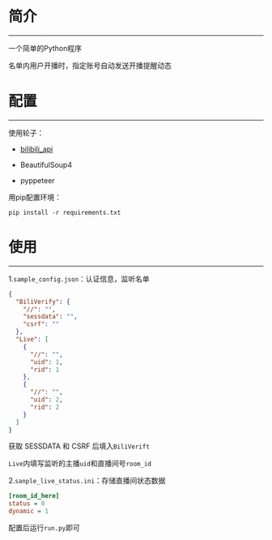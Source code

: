 # 简介

---

一个简单的Python程序

名单内用户开播时，指定账号自动发送开播提醒动态

# 配置

---

使用轮子：

- [bilibili_api](https://github.com/Passkou/bilibili_api/)

- BeautifulSoup4

- pyppeteer

用pip配置环境：

```commandline
pip install -r requirements.txt
```

# 使用

---

1.`sample_config.json`：认证信息，监听名单

```json
{
  "BiliVerify": {
    "//": "",
    "sessdata": "",
    "csrf": ""
  },
  "Live": [
    {
      "//": "",
      "uid": 1,
      "rid": 1
    },
    {
      "//": "",
      "uid": 2,
      "rid": 2
    }
  ]
}

```

获取 SESSDATA 和 CSRF 后填入`BiliVerift`

`Live`内填写监听的主播`uid`和直播间号`room_id`

2.`sanple_live_status.ini`：存储直播间状态数据

```ini
[room_id_here]
status = 0
dynamic = 1
```

配置后运行`run.py`即可
